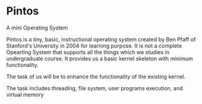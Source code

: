 # Pintos
A mini Operating System


Pintos is a tiny, basic, instructional operating system created by Ben Pfaff of Stanford's University in 2004 for learning purpose. It is not a complete Opearting System that supports all the things which we studies in undergraduate course. It provides us a basic kernel skeleton with minimum functionality.

The task of us will be to enhance the functionality of the existing kernel.

The task includes threading, file system, user programs execution, and virtual memory 
